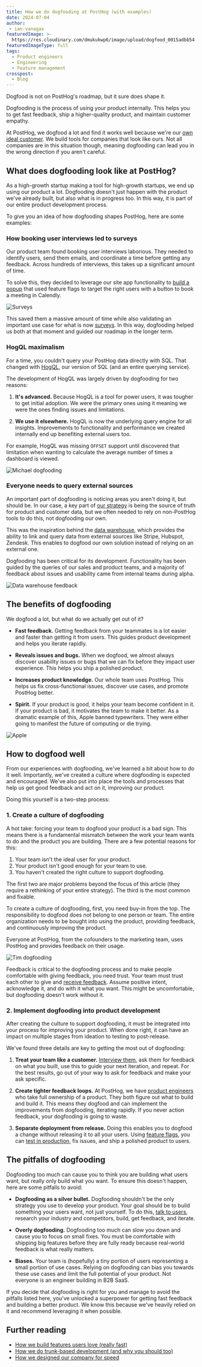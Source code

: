 ```yaml
---
title: How we do dogfooding at PostHog (with examples)
date: 2024-07-04
author:
 - ian-vanagas
featuredImage: >-
  https://res.cloudinary.com/dmukukwp6/image/upload/dogfood_0015adbb54.png
featuredImageType: full
tags:
  - Product engineers
  - Engineering
  - Feature management
crosspost:
  - Blog
---
```


Dogfood is not on PostHog's roadmap, but it sure does shape it. 

Dogfooding is the process of using your product internally. This helps you to get fast feedback, ship a higher-quality product, and maintain customer empathy.

At PostHog, we dogfood a lot and find it works well because we're our [own ideal customer](/newsletter/ideal-customer-profile-framework). We build tools for companies that look like ours. Not all companies are in this situation though, meaning dogfooding can lead you in the wrong direction if you aren't careful.

## What does dogfooding look like at PostHog?

As a high-growth startup making a tool for high-growth startups, we end up using our product a lot. Dogfooding doesn't just happen with the product we've already built, but also what is in progress too. In this way, it is part of our entire product development process.

To give you an idea of how dogfooding shapes PostHog, here are some examples:

### How booking user interviews led to surveys

Our product team found booking user interviews laborious. They needed to identify users, send them emails, and coordinate a time before getting any feedback. Across hundreds of interviews, this takes up a significant amount of time.

To solve this, they decided to leverage our site app functionality to [build a popup](/tutorials/feedback-interviews-site-apps) that used feature flags to target the right users with a button to book a meeting in Calendly.

![Surveys](https://res.cloudinary.com/dmukukwp6/image/upload/survey_c020075d73.png)

This saved them a massive amount of time while also validating an important use case for what is now [surveys](/surveys). In this way, dogfooding helped us both at that moment and guided our roadmap in the longer term.

### HogQL maximalism

For a time, you couldn't query your PostHog data directly with SQL. That changed with [HogQL](/docs/hogql), our version of SQL (and an entire querying service). 

The development of HogQL was largely driven by dogfooding for two reasons:

1. **It's advanced.** Because HogQL is a tool for power users, it was tougher to get initial adoption. We were the primary ones using it meaning we were the ones finding issues and limitations. 

2. **We use it elsewhere.** HogQL is now the underlying query engine for all insights. Improvements to functionality and performance we created internally end up benefiting external users too.

For example, HogQL was missing `OFFSET` support until <TeamMember name="Michael Matloka" /> discovered that limitation when wanting to calculate the average number of times a dashboard is viewed. 

![Michael dogfooding](https://res.cloudinary.com/dmukukwp6/image/upload/michael_0e8e2df547.png)

### Everyone needs to query external sources

An important part of dogfooding is noticing areas you aren't doing it, but should be. In our case, a key part of [our strategy](/handbook/why-does-posthog-exist) is being the source of truth for product and customer data, but we often needed to rely on non-PostHog tools to do this, not dogfooding our own.

This was the inspiration behind the [data warehouse](/docs/data-warehouse), which provides the ability to link and query data from external sources like Stripe, Hubspot, Zendesk. This enables to dogfood our own solution instead of relying on an external one. 

Dogfooding has been critical for its development. Functionality has been guided by the queries of our sales and product teams, and a majority of feedback about issues and usability came from internal teams during alpha.

![Data warehouse feedback](https://res.cloudinary.com/dmukukwp6/image/upload/me_7c76189301.png)

## The benefits of dogfooding

We dogfood a lot, but what do we actually get out of it?

- **Fast feedback.** Getting feedback from your teammates is a lot easier and faster than getting it from users. This guides product development and helps you iterate rapidly.

- **Reveals issues and bugs.** When we dogfood, we almost always discover usability issues or bugs that we can fix before they impact user experience. This helps you ship a polished product.

- **Increases product knowledge.** Our whole team uses PostHog. This helps us fix cross-functional issues, discover use cases, and promote PostHog better.

- **Spirit.** If your product is good, it helps your team become confident in it. If your product is bad, it motivates the team to make it better. As a dramatic example of this, Apple banned typewriters. They were either going to manifest the future of computing or die trying.

![Apple](https://res.cloudinary.com/dmukukwp6/image/upload/apple_fd647f303d.png)

## How to dogfood well

From our experiences with dogfooding, we've learned a bit about how to do it well. Importantly, we've created a culture where dogfooding is expected and encouraged. We've also put into place the tools and processes that help us get good feedback and act on it, improving our product.

Doing this yourself is a two-step process:

### 1. Create a culture of dogfooding

A hot take: forcing your team to dogfood your product is a bad sign. This means there is a fundamental mismatch between the work your team wants to do and the product you are building. There are a few potential reasons for this:

1. Your team isn't the ideal user for your product.
2. Your product isn't good enough for your team to use.
3. You haven't created the right culture to support dogfooding.

The first two are major problems beyond the focus of this article (they require a rethinking of your entire strategy). The third is the most common and fixable.

To create a culture of dogfooding, first, you need buy-in from the top. The responsibility to dogfood does not belong to one person or team. The entire organization needs to be bought into using the product, providing feedback, and continuously improving the product. 

Everyone at PostHog, from the cofounders to the marketing team, uses PostHog and provides feedback on their usage.  

![Tim dogfooding](https://res.cloudinary.com/dmukukwp6/image/upload/cofounder_ec648e21d3.png)

Feedback is critical to the dogfooding process and to make people comfortable with giving feedback, you need trust.  Your team must trust each other to give and [receive feedback](/handbook/people/feedback). Assume positive intent, acknowledge it, and do with it what you want. This might be uncomfortable, but dogfooding doesn't work without it.

### 2. Implement dogfooding into product development

After creating the culture to support dogfooding, it must be integrated into your process for improving your product. When done right, it can have an impact on multiple stages from ideation to testing to post-release. 

We've found three details are key to getting the most out of dogfooding:

1. **Treat your team like a customer.** [Interview them](/newsletter/talk-to-users), ask them for feedback on what you built, use this to guide your next iteration, and repeat. For the best results, go out of your way to ask for feedback and make your ask specific.

2. **Create tighter feedback loops.** At PostHog, we have [product engineers](/blog/what-is-a-product-engineer) who take full ownership of a product. They both figure out what to build and build it. This means they dogfood and can implement the improvements from dogfooding, iterating rapidly. If you never action feedback, your dogfooding is going to waste.

3. **Separate deployment from release.** Doing this enables you to dogfood a change without releasing it to all your users. Using [feature flags](/feature-flags), you can [test in production](/product-engineers/testing-in-production), fix issues, and ship a polished product to users. 

## The pitfalls of dogfooding

Dogfooding too much can cause you to think you are building what users want, but really only build what you want. To ensure this doesn't happen, here are some pitfalls to avoid: 

- **Dogfooding as a silver bullet.** Dogfooding shouldn't be the only strategy you use to develop your product. Your goal should be to build something your users want, not just yourself. To do this, [talk to users](/newsletter/talk-to-users), research your industry and competitors, build, get feedback, and iterate.

- **Overly dogfooding.** Dogfooding too much can slow you down and cause you to focus on small fixes. You must be comfortable with shipping big features before they are fully ready because real-world feedback is what really matters.

- **Biases.** Your team is (hopefully) a tiny portion of users representing a small portion of use cases. Relying on dogfooding can bias you towards these use cases and limit the full potential of your product. Not everyone is an engineer building in B2B SaaS.

If you decide that dogfooding is right for you and manage to avoid the pitfalls listed here, you've unlocked a superpower for getting fast feedback and building a better product. We know this because we've heavily relied on it and recommend leveraging it when possible.

## Further reading

- [How we build features users love (really fast)](/product-engineers/measuring-feature-success)
- [How we do trunk-based development (and why you should too)](/product-engineers/trunk-based-development)
- [How we designed our company for speed](/founders/how-come-we-ship-so-much)
